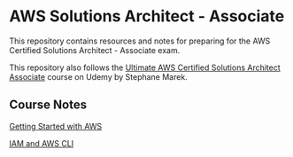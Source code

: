 # AWS Solutions Architect - Associate

This repository contains resources and notes for preparing for the AWS Certified Solutions Architect - Associate exam.

This repository also follows the [Ultimate AWS Certified Solutions Architect Associate](https://www.udemy.com/course/aws-certified-solutions-architect-associate-saa-c03) course on Udemy by Stephane Marek.

## Course Notes

[Getting Started with AWS](./getting-started-aws/README.md)

[IAM and AWS CLI](./iam-aws-cli/README.md)
